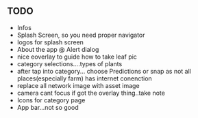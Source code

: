 ## TODO

- Infos
- Splash Screen, so you need proper navigator
- logos for splash screen
- About the app @ Alert dialog
- nice eoverlay to guide how to take leaf pic
- category selections....types of plants
- after tap into category... choose Predictions or snap as not all places(especially farm) has internet conenction
- replace all network image with asset image
- camera cant focus if got the overlay thing..take note
- Icons for category page
- App bar...not so good
